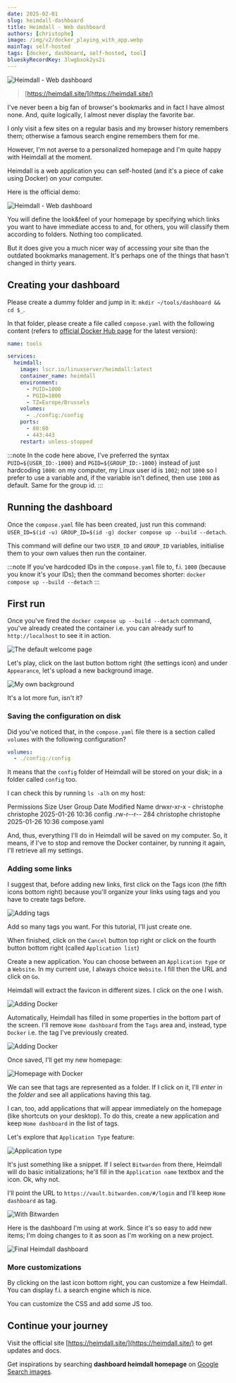 ```yaml
---
date: 2025-02-01
slug: heimdall-dashboard
title: Heimdall - Web dashboard
authors: [christophe]
image: /img/v2/docker_playing_with_app.webp
mainTag: self-hosted
tags: [docker, dashboard, self-hosted, tool]
blueskyRecordKey: 3lwgbxok2ys2i
---
```

<!-- cspell:ignore puid,pgid,Bitwarden -->

![Heimdall - Web dashboard](/img/v2/docker_playing_with_app.webp)

> [https://heimdall.site/](https://heimdall.site/)

I've never been a big fan of browser's bookmarks and in fact I have almost none. And, quite logically, I almost never display the favorite bar.

I only visit a few sites on a regular basis and my browser history remembers them; otherwise a famous search engine remembers them for me.

However, I'm not averse to a personalized homepage and I'm quite happy with Heimdall at the moment.

<!-- truncate -->

Heimdall is a web application you can self-hosted (and it's a piece of cake using Docker) on your computer.

Here is the official demo:

![Heimdall - Web dashboard](./images/heimdall.gif)

You will define the look&feel of your homepage by specifying which links you want to have immediate access to and, for others, you will classify them according to folders.  Nothing too complicated.

But it does give you a much nicer way of accessing your site than the outdated bookmarks management.  It's perhaps one of the things that hasn't changed in thirty years.

## Creating your dashboard

Please create a dummy folder and jump in it: `mkdir ~/tools/dashboard && cd $_`.

In that folder, please create a file called `compose.yaml` with the following content (refers to [official Docker Hub page](https://hub.docker.com/r/linuxserver/heimdall/) for the latest version):

<Snippet filename="compose.yaml">

```yaml
name: tools

services:
  heimdall:
    image: lscr.io/linuxserver/heimdall:latest
    container_name: heimdall
    environment:
      - PUID=1000
      - PGID=1000
      - TZ=Europe/Brussels
    volumes:
      - ./config:/config
    ports:
      - 80:80
      - 443:443
    restart: unless-stopped

```
</Snippet>

:::note
In the code here above, I've preferred the syntax `PUID=${USER_ID:-1000}` and `PGID=${GROUP_ID:-1000}` instead of just hardcoding `1000`: on my computer, my Linux user id is `1002`; not `1000` so I prefer to use a variable and, if the variable isn't defined, then use `1000` as default. Same for the group id.
:::

## Running the dashboard

Once the `compose.yaml` file has been created, just run this command: `USER_ID=$(id -u) GROUP_ID=$(id -g) docker compose up --build --detach`.

This command will define our two `USER_ID` and `GROUP_ID` variables, initialise them to your own values then run the container.

:::note
If you've hardcoded IDs in the `compose.yaml` file to, f.i. `1000` (because you know it's your IDs); then the command becomes shorter: `docker compose up --build --detach`
:::

## First run

Once you've fired the `docker compose up --build --detach` command, you've already created the container i.e. you can already surf to `http://localhost` to see it in action.

![The default welcome page](./images/welcome.webp)

Let's play, click on the last button bottom right (the settings icon) and under `Appearance`, let's upload a new background image.

![My own background](./images/welcome_2.webp)

It's a lot more fun, isn't it?

### Saving the configuration on disk

Did you've noticed that, in the `compose.yaml` file there is a section called `volumes` with the following configuration?

<Snippet filename="compose.yaml">

```yaml
volumes:
  - ./config:/config
```

</Snippet>

It means that the `config` folder of Heimdall will be stored on your disk; in a folder called `config` too.

I can check this by running `ls -alh` on my host:

<Terminal>
Permissions Size User       Group      Date Modified    Name
drwxr-xr-x     - christophe christophe 2025-01-26 10:36 config
.rw-r--r--   284 christophe christophe 2025-01-26 10:36 compose.yaml
</Terminal>

And, thus, everything I'll do in Heimdall will be saved on my computer. So, it means, if I've to stop and remove the Docker container, by running it again, I'll retrieve all my settings.

### Adding some links

I suggest that, before adding new links, first click on the Tags icon (the fifth icons bottom right) because you'll organize your links using tags and you have to create tags before.

![Adding tags](./images/tags.webp)

Add so many tags you want. For this tutorial, I'll just create one.

When finished, click on the `Cancel` button top right or click on the fourth button bottom right (called `Application list`)

Create a new application. You can choose between an `Application type` or a `Website`. In my current use, I always choice `Website`. I fill then the URL and click on `Go`.

Heimdall will extract the favicon in different sizes. I click on the one I wish.

![Adding Docker](./images/adding_docker.webp)

Automatically, Heimdall has filled in some properties in the bottom part of the screen. I'll remove `Home dashboard` from the `Tags` area and, instead, type `Docker` i.e. the tag I've previously created.

![Adding Docker](./images/application_docker.webp)

Once saved, I'll get my new homepage:

![Homepage with Docker](./images/homepage_docker.webp)

We can see that tags are represented as a folder. If I click on it, I'll *enter* in the *folder* and see all applications having this tag.

I can, too, add applications that will appear immediately on the homepage (like shortcuts on your desktop). To do this, create a new application and keep `Home dashboard` in the list of tags.

Let's explore that `Application Type` feature:

![Application type](./images/application_type.webp)

It's just something like a snippet. If I select `Bitwarden` from there, Heimdall will do basic initializations; he'll fill in the `Application name` textbox and the icon. Ok, why not.

I'll point the URL to `https://vault.bitwarden.com/#/login` and I'll keep `Home dashboard` as tag.

![With Bitwarden](./images/bitwarden.webp)

Here is the dashboard I'm using at work. Since it's so easy to add new items; I'm doing changes to it as soon as I'm working on a new project.

![Final Heimdall dashboard](./images/final.webp)

### More customizations

By clicking on the last icon bottom right, you can customize a few Heimdall. You can display f.i. a search engine which is nice.

You can customize the CSS and add some JS too.

## Continue your journey

Visit the official site [https://heimdall.site/](https://heimdall.site/) to get updates and docs.

Get inspirations by searching **dashboard heimdall homepage** on [Google Search images](https://www.google.com/search?sca_esv=e645136bb336bc61&q=dashboard+heimdall+homepage&udm=2).
